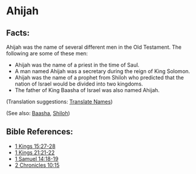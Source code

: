 # Ahijah #

## Facts: ##

Ahijah was the name of several different men in the Old Testament. The following are some of these men:

* Ahijah was the name of a priest in the time of Saul.
* A man named Ahijah was a secretary during the reign of King Solomon.
* Ahijah was the name of a prophet from Shiloh who predicted that the nation of Israel would be divided into two kingdoms.
* The father of King Baasha of Israel was also named Ahijah.

(Translation suggestions: [Translate Names](en/ta-vol1/translate/man/translate-names))

(See also: [Baasha](../other/baasha.md), [Shiloh](../other/shiloh.md))

## Bible References: ##

* [1 Kings 15:27-28](en/tn/1ki/help/15/27)
* [1 Kings 21:21-22](en/tn/1ki/help/21/21)
* [1 Samuel 14:18-19](en/tn/1sa/help/14/18)
* [2 Chronicles 10:15](en/tn/2ch/help/10/15)